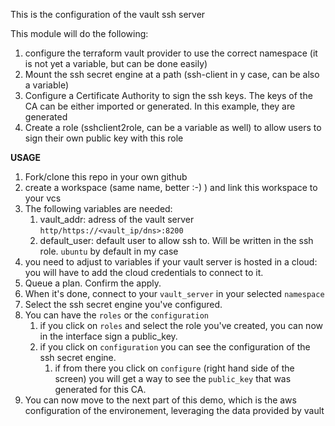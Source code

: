 This is the configuration of the vault ssh server

This module will do the following:
1. configure the terraform vault provider to use the correct namespace (it is not yet a variable, but can be done easily)
2. Mount the ssh secret engine at a path (ssh-client in y case, can be also a variable)
3. Configure a Certificate Authority to sign the ssh keys. The keys of the CA can be either imported or generated. In this example, they are generated
4. Create a role (sshclient2role, can be a variable as well) to allow users to sign their own public key with this role

**USAGE**

1. Fork/clone this repo in your own github
2. create a workspace (same name, better :-) ) and link this workspace to your vcs
3. The following variables are needed:
    1. vault_addr: adress of the vault server `http/https://<vault_ip/dns>:8200`
    2. default_user: default user to allow ssh to. Will be written in the ssh role. `ubuntu` by default in my case
4. you need to adjust to variables if your vault server is hosted in a cloud: you will have to add the cloud credentials to connect to it.
5. Queue a plan. Confirm the apply.
6. When it's done, connect to your `vault_server` in your selected `namespace` 
7. Select the ssh secret engine you've configured.
8. You can have the `roles` or the `configuration` 
    1. if you click on `roles` and select the role you've created, you can now in the interface sign a public_key.
    2. if you click on `configuration` you can see the configuration of the ssh secret engine.
        1. if from there you click on `configure` (right hand side of the screen) you will get a way to see the `public_key` that was generated for this CA.
9. You can now move to the next part of this demo, which is the aws configuration of the environement, leveraging the data provided by vault
